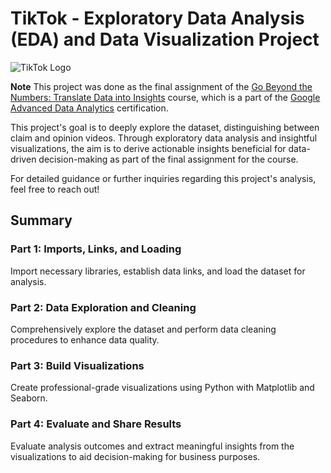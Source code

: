 # TikTok - Exploratory Data Analysis (EDA) and Data Visualization Project

![TikTok Logo](https://upload.wikimedia.org/wikipedia/en/thumb/a/a9/TikTok_logo.svg/500px-TikTok_logo.svg.png?20200415104610)

**Note**
This project was done as the final assignment of the [Go Beyond the Numbers: Translate Data into Insights](https://www.coursera.org/learn/go-beyond-the-numbers-translate-data-into-insight) course, which is a part of the [Google Advanced Data Analytics](https://www.coursera.org/professional-certificates/google-advanced-data-analytics) certification.

This project's goal is to deeply explore the dataset, distinguishing between claim and opinion videos. Through exploratory data analysis and insightful visualizations, the aim is to derive actionable insights beneficial for data-driven decision-making as part of the final assignment for the course.

For detailed guidance or further inquiries regarding this project's analysis, feel free to reach out!

## Summary

### Part 1: Imports, Links, and Loading
Import necessary libraries, establish data links, and load the dataset for analysis.

### Part 2: Data Exploration and Cleaning
Comprehensively explore the dataset and perform data cleaning procedures to enhance data quality.

### Part 3: Build Visualizations
Create professional-grade visualizations using Python with Matplotlib and Seaborn.

### Part 4: Evaluate and Share Results
Evaluate analysis outcomes and extract meaningful insights from the visualizations to aid decision-making for business purposes.
